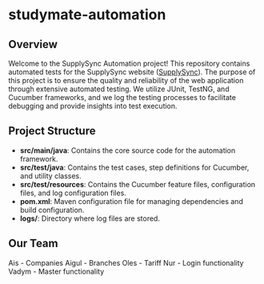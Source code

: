 # studymate-automation
## Overview

Welcome to the SupplySync Automation project! This repository contains automated tests for the SupplySync website ([SupplySync](https://supplysync.us/login)). The purpose of this project is to ensure the quality and reliability of the web application through extensive automated testing. We utilize JUnit, TestNG, and Cucumber frameworks, and we log the testing processes to facilitate debugging and provide insights into test execution.

## Project Structure

- **src/main/java**: Contains the core source code for the automation framework.
- **src/test/java**: Contains the test cases, step definitions for Cucumber, and utility classes.
- **src/test/resources**: Contains the Cucumber feature files, configuration files, and log configuration files.
- **pom.xml**: Maven configuration file for managing dependencies and build configuration.
- **logs/**: Directory where log files are stored.
## Our Team
Ais - Companies 
Aigul - Branches 
Oles - Tariff
Nur - Login functionality
Vadym - Master functionality
